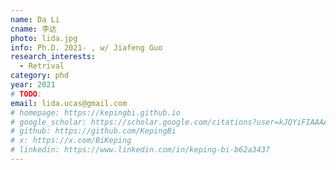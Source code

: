 ```yaml
---
name: Da Li
cname: 李达
photo: lida.jpg
info: Ph.D. 2021- , w/ Jiafeng Guo
research_interests:
  - Retrival
category: phd
year: 2021
# TODO:
email: lida.ucas@gmail.com
# homepage: https://kepingbi.github.io
# google_scholar: https://scholar.google.com/citations?user=kJQYiFIAAAAJ
# github: https://github.com/KepingBi
# x: https://x.com/BiKeping
# linkedin: https://www.linkedin.com/in/keping-bi-b62a3437
---
```


